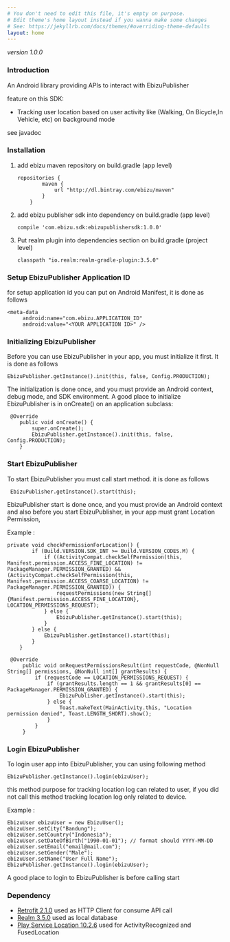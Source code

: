 ```yaml
---
# You don't need to edit this file, it's empty on purpose.
# Edit theme's home layout instead if you wanna make some changes
# See: https://jekyllrb.com/docs/themes/#overriding-theme-defaults
layout: home
---
```


*version 1.0.0*
### Introduction
An Android library providing APIs to interact with EbizuPublisher 

feature on this SDK:

 * Tracking user location based on user activity like (Walking, On Bicycle,In Vehicle, etc) on background mode
 
 see javadoc

### Installation

1. add ebizu maven repository on build.gradle (app level)

    ```
    repositories {
            maven {
                url "http://dl.bintray.com/ebizu/maven"
            }
        }
     ```
2. add ebizu publisher sdk into dependency on build.gradle (app level)
    ```
    compile 'com.ebizu.sdk:ebizupublishersdk:1.0.0'
    ```

3. Put realm plugin into dependencies section on build.gradle (project level)
    ```
    classpath "io.realm:realm-gradle-plugin:3.5.0"
    ```

### Setup EbizuPublisher Application ID

for setup application id you can put on Android Manifest, it is done as follows
    
    <meta-data
         android:name="com.ebizu.APPLICATION_ID"
         android:value="<YOUR APPLICATION ID>" />
### Initializing EbizuPublisher

Before you can use EbizuPublisher in your app, you must initialize it first. It is done as follows

    EbizuPublisher.getInstance().init(this, false, Config.PRODUCTION);

The initialization is done once, and you must provide an Android context, debug mode, and SDK environment. A good place to initialize EbizuPublisher is in onCreate() on an application subclass:

     @Override
        public void onCreate() {
            super.onCreate();
            EbizuPublisher.getInstance().init(this, false, Config.PRODUCTION);
        }

### Start EbizuPublisher
To start EbizuPublisher you must call start method. it is done as follows 
    
     EbizuPublisher.getInstance().start(this);
     
EbizuPublisher start is done once, and you must provide an Android context and also before you start EbizuPublisher, in your app must grant Location Permission, 

Example :
   
    private void checkPermissionForLocation() {
            if (Build.VERSION.SDK_INT >= Build.VERSION_CODES.M) {
                if ((ActivityCompat.checkSelfPermission(this, Manifest.permission.ACCESS_FINE_LOCATION) != PackageManager.PERMISSION_GRANTED) && (ActivityCompat.checkSelfPermission(this, Manifest.permission.ACCESS_COARSE_LOCATION) != PackageManager.PERMISSION_GRANTED)) {
                    requestPermissions(new String[]{Manifest.permission.ACCESS_FINE_LOCATION}, LOCATION_PERMISSIONS_REQUEST);
                } else {
                    EbizuPublisher.getInstance().start(this);
                }
            } else {
                EbizuPublisher.getInstance().start(this);
            }
        }
     
     @Override
         public void onRequestPermissionsResult(int requestCode, @NonNull String[] permissions, @NonNull int[] grantResults) {
             if (requestCode == LOCATION_PERMISSIONS_REQUEST) {
                 if (grantResults.length == 1 && grantResults[0] == PackageManager.PERMISSION_GRANTED) {
                     EbizuPublisher.getInstance().start(this);
                 } else {
                     Toast.makeText(MainActivity.this, "Location permission denied", Toast.LENGTH_SHORT).show();
                 }
             }
         }

### Login EbizuPublisher
To login user app into EbizuPublisher, you can using following method
    
    EbizuPublisher.getInstance().login(ebizuUser);
    
this method purpose for tracking location log can related to user, if you did not call this method tracking location log only related to device.

Example : 
    
    EbizuUser ebizuUser = new EbizuUser();
    ebizuUser.setCity("Bandung");
    ebizuUser.setCountry("Indonesia");
    ebizuUser.setDateOfBirth("1990-01-01"); // format should YYYY-MM-DD
    ebizuUser.setEmail("email@mail.com");
    ebizuUser.setGender("Male");
    ebizuUser.setName("User Full Name");
    EbizuPublisher.getInstance().login(ebizuUser);
    
A good place to login to EbizuPublisher is before calling start

### Dependency

 * [Retrofit 2.1.0](http://square.github.io/retrofit/) used as HTTP Client for consume API call
 * [Realm 3.5.0](https://realm.io/docs/java/latest//) used as local database
 * [Play Service Location 10.2.6](https://developers.google.com/android/guides/setup) used for ActivityRecognized and FusedLocation

